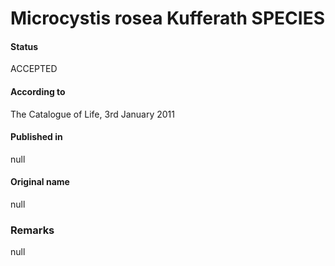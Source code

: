 # Microcystis rosea Kufferath SPECIES

#### Status
ACCEPTED

#### According to
The Catalogue of Life, 3rd January 2011

#### Published in
null

#### Original name
null

### Remarks
null
